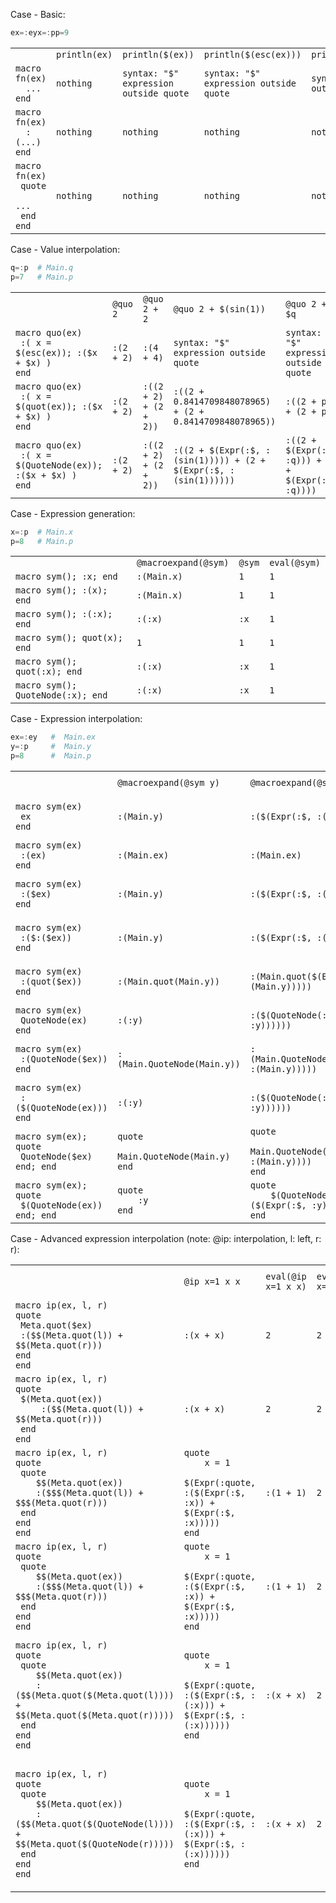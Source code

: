 
Case - Basic:

```julia
ex=:eyx=:pp=9
```
<table>
  <tr>
    <td></td>
    <td><code>println(ex)</code></td>
    <td><code>println($(ex))</code></td>
    <td><code>println($(esc(ex)))</code></td>
    <td><code>println($(string(ex)))</code></td>
  </tr>
  <tr>
    <td><code>macro fn(ex)
  ...
end</code></td>
    <td><code>nothing</code></td>
    <td><code>syntax: "$" expression outside quote</code></td>
    <td><code>syntax: "$" expression outside quote</code></td>
    <td><code>syntax: "$" expression outside quote</code></td>
  </tr>
  <tr>
    <td><code>macro fn(ex)
  :(...)
end</code></td>
    <td><code>nothing</code></td>
    <td><code>nothing</code></td>
    <td><code>nothing</code></td>
    <td><code>nothing</code></td>
  </tr>
  <tr>
    <td><code>macro fn(ex)
 quote
	...
 end
end</code></td>
    <td><code>nothing</code></td>
    <td><code>nothing</code></td>
    <td><code>nothing</code></td>
    <td><code>nothing</code></td>
  </tr>
</table>

Case - Value interpolation:

```julia
q=:p  # Main.q
p=7   # Main.p
```
<table>
  <tr>
    <td></td>
    <td><code>@quo 2</code></td>
    <td><code>@quo 2 + 2</code></td>
    <td><code>@quo 2 + $(sin(1))</code></td>
    <td><code>@quo 2 + $q</code></td>
    <td><code>eval(@quo 2 + $q)</code></td>
  </tr>
  <tr>
    <td><code>macro quo(ex)
 :( x = $(esc(ex)); :($x + $x) )
end</code></td>
    <td><code>:(2 + 2)</code></td>
    <td><code>:(4 + 4)</code></td>
    <td><code>syntax: "$" expression outside quote</code></td>
    <td><code>syntax: "$" expression outside quote</code></td>
    <td><code>syntax: "$" expression outside quote</code></td>
  </tr>
  <tr>
    <td><code>macro quo(ex)
 :( x = $(quot(ex)); :($x + $x) )
end</code></td>
    <td><code>:(2 + 2)</code></td>
    <td><code>:((2 + 2) + (2 + 2))</code></td>
    <td><code>:((2 + 0.8414709848078965) + (2 + 0.8414709848078965))</code></td>
    <td><code>:((2 + p) + (2 + p))</code></td>
    <td><code>20</code></td>
  </tr>
  <tr>
    <td><code>macro quo(ex)
 :( x = $(QuoteNode(ex)); :($x + $x) )
end</code></td>
    <td><code>:(2 + 2)</code></td>
    <td><code>:((2 + 2) + (2 + 2))</code></td>
    <td><code>:((2 + $(Expr(:$, :(sin(1))))) + (2 + $(Expr(:$, :(sin(1))))))</code></td>
    <td><code>:((2 + $(Expr(:$, :q))) + (2 + $(Expr(:$, :q))))</code></td>
    <td><code>syntax: "$" expression outside quote</code></td>
  </tr>
</table>

Case - Expression generation:

```julia
x=:p  # Main.x
p=8   # Main.p
```
<table>
  <tr>
    <td></td>
    <td><code>@macroexpand(@sym)</code></td>
    <td><code>@sym</code></td>
    <td><code>eval(@sym)</code></td>
  </tr>
  <tr>
    <td><code>macro sym(); :x; end</code></td>
    <td><code>:(Main.x)</code></td>
    <td><code>1</code></td>
    <td><code>1</code></td>
  </tr>
  <tr>
    <td><code>macro sym(); :(x); end</code></td>
    <td><code>:(Main.x)</code></td>
    <td><code>1</code></td>
    <td><code>1</code></td>
  </tr>
  <tr>
    <td><code>macro sym(); :(:x); end</code></td>
    <td><code>:(:x)</code></td>
    <td><code>:x</code></td>
    <td><code>1</code></td>
  </tr>
  <tr>
    <td><code>macro sym(); quot(x); end</code></td>
    <td><code>1</code></td>
    <td><code>1</code></td>
    <td><code>1</code></td>
  </tr>
  <tr>
    <td><code>macro sym(); quot(:x); end</code></td>
    <td><code>:(:x)</code></td>
    <td><code>:x</code></td>
    <td><code>1</code></td>
  </tr>
  <tr>
    <td><code>macro sym(); QuoteNode(:x); end</code></td>
    <td><code>:(:x)</code></td>
    <td><code>:x</code></td>
    <td><code>1</code></td>
  </tr>
</table>

Case - Expression interpolation:

```julia
ex=:ey   #  Main.ex
y=:p     #  Main.y
p=8      #  Main.p
```
<table>
  <tr>
    <td></td>
    <td><code>@macroexpand(@sym y)</code></td>
    <td><code>@macroexpand(@sym $y)</code></td>
    <td><code>@sym y</code></td>
    <td><code>eval(@sym y)</code></td>
    <td><code>@sym $y</code></td>
  </tr>
  <tr>
    <td><code>macro sym(ex)
 ex
end</code></td>
    <td><code>:(Main.y)</code></td>
    <td><code>:($(Expr(:$, :(Main.y))))</code></td>
    <td><code>:p</code></td>
    <td><code>8</code></td>
    <td><code>syntax: "$" expression outside quote</code></td>
  </tr>
  <tr>
    <td><code>macro sym(ex)
 :(ex)
end</code></td>
    <td><code>:(Main.ex)</code></td>
    <td><code>:(Main.ex)</code></td>
    <td><code>:ey</code></td>
    <td><code>UndefVarError(:ey)</code></td>
    <td><code>:ey</code></td>
  </tr>
  <tr>
    <td><code>macro sym(ex)
 :($ex)
end</code></td>
    <td><code>:(Main.y)</code></td>
    <td><code>:($(Expr(:$, :(Main.y))))</code></td>
    <td><code>:p</code></td>
    <td><code>8</code></td>
    <td><code>syntax: "$" expression outside quote</code></td>
  </tr>
  <tr>
    <td><code>macro sym(ex)
 :($:($ex))
end</code></td>
    <td><code>:(Main.y)</code></td>
    <td><code>:($(Expr(:$, :(Main.y))))</code></td>
    <td><code>:p</code></td>
    <td><code>8</code></td>
    <td><code>syntax: "$" expression outside quote</code></td>
  </tr>
  <tr>
    <td><code>macro sym(ex)
 :(quot($ex))
end</code></td>
    <td><code>:(Main.quot(Main.y))</code></td>
    <td><code>:(Main.quot($(Expr(:$, :(Main.y)))))</code></td>
    <td><code>:(:p)</code></td>
    <td><code>:p</code></td>
    <td><code>syntax: "$" expression outside quote</code></td>
  </tr>
  <tr>
    <td><code>macro sym(ex)
 QuoteNode(ex)
end</code></td>
    <td><code>:(:y)</code></td>
    <td><code>:($(QuoteNode(:($(Expr(:$, :y))))))</code></td>
    <td><code>:y</code></td>
    <td><code>:p</code></td>
    <td><code>:($(Expr(:$, :y)))</code></td>
  </tr>
  <tr>
    <td><code>macro sym(ex)
 :(QuoteNode($ex))
end</code></td>
    <td><code>:(Main.QuoteNode(Main.y))</code></td>
    <td><code>:(Main.QuoteNode($(Expr(:$, :(Main.y)))))</code></td>
    <td><code>:(:p)</code></td>
    <td><code>:p</code></td>
    <td><code>syntax: "$" expression outside quote</code></td>
  </tr>
  <tr>
    <td><code>macro sym(ex)
 :($(QuoteNode(ex)))
end</code></td>
    <td><code>:(:y)</code></td>
    <td><code>:($(QuoteNode(:($(Expr(:$, :y))))))</code></td>
    <td><code>:y</code></td>
    <td><code>:p</code></td>
    <td><code>:($(Expr(:$, :y)))</code></td>
  </tr>
  <tr>
    <td><code>macro sym(ex); quote 
 QuoteNode($ex)
end; end</code></td>
    <td><code>quote
    Main.QuoteNode(Main.y)
end</code></td>
    <td><code>quote
    Main.QuoteNode($(Expr(:$, :(Main.y))))
end</code></td>
    <td><code>:(:p)</code></td>
    <td><code>:p</code></td>
    <td><code>syntax: "$" expression outside quote</code></td>
  </tr>
  <tr>
    <td><code>macro sym(ex); quote
 $(QuoteNode(ex))
end; end</code></td>
    <td><code>quote
    :y
end</code></td>
    <td><code>quote
    $(QuoteNode(:($(Expr(:$, :y)))))
end</code></td>
    <td><code>:y</code></td>
    <td><code>:p</code></td>
    <td><code>:($(Expr(:$, :y)))</code></td>
  </tr>
</table>

Case - Advanced expression interpolation  (note: @ip: interpolation, l: left, r: r):

<table>
  <tr>
    <td></td>
    <td><code>@ip x=1 x x</code></td>
    <td><code>eval(@ip x=1 x x)</code></td>
    <td><code>eval(eval(@ip x=1 x x))</code></td>
    <td><code>@ip x=1 x/2 x</code></td>
    <td><code>eval(@ip x=1 x/2 x)</code></td>
    <td><code>@ip x=1 1/2 1/4</code></td>
    <td><code>eval(@ip x=1 1/2 1/4)</code></td>
    <td><code>@ip x=1 $x $x</code></td>
    <td><code>eval(@ip x=1 1+$x $x)</code></td>
    <td><code>@ip x=1 $x/2 $x</code></td>
    <td><code>eval(@ip x=1 $x/2 $x)</code></td>
  </tr>
  <tr>
    <td><code>macro ip(ex, l, r)
quote
 Meta.quot($ex)
 :($$(Meta.quot(l)) + $$(Meta.quot(r)))
end
end</code></td>
    <td><code>:(x + x)</code></td>
    <td><code>2</code></td>
    <td><code>2</code></td>
    <td><code>:(x / 2 + x)</code></td>
    <td><code>1.5</code></td>
    <td><code>:(1 / 2 + 1 / 4)</code></td>
    <td><code>0.75</code></td>
    <td><code>:(1 + 1)</code></td>
    <td><code>3</code></td>
    <td><code>:(1 / 2 + 1)</code></td>
    <td><code>1.5</code></td>
  </tr>
  <tr>
    <td><code>macro ip(ex, l, r)
quote
 $(Meta.quot(ex))
	 :($$(Meta.quot(l)) + $$(Meta.quot(r)))
 end
end</code></td>
    <td><code>:(x + x)</code></td>
    <td><code>2</code></td>
    <td><code>2</code></td>
    <td><code>:(x / 2 + x)</code></td>
    <td><code>1.5</code></td>
    <td><code>:(1 / 2 + 1 / 4)</code></td>
    <td><code>0.75</code></td>
    <td><code>:(1 + 1)</code></td>
    <td><code>3</code></td>
    <td><code>:(1 / 2 + 1)</code></td>
    <td><code>1.5</code></td>
  </tr>
  <tr>
    <td><code>macro ip(ex, l, r)
quote
 quote
	$$(Meta.quot(ex))
	:($$$(Meta.quot(l)) + $$$(Meta.quot(r)))
 end
end
end</code></td>
    <td><code>quote
    x = 1
    $(Expr(:quote, :($(Expr(:$, :x)) + $(Expr(:$, :x)))))
end</code></td>
    <td><code>:(1 + 1)</code></td>
    <td><code>2</code></td>
    <td><code>quote
    x = 1
    $(Expr(:quote, :($(Expr(:$, :(x / 2))) + $(Expr(:$, :x)))))
end</code></td>
    <td><code>:(0.5 + 1)</code></td>
    <td><code>quote
    x = 1
    $(Expr(:quote, :($(Expr(:$, :(1 / 2))) + $(Expr(:$, :(1 / 4))))))
end</code></td>
    <td><code>:(0.5 + 0.25)</code></td>
    <td><code>quote
    x = 1
    $(Expr(:quote, :($(Expr(:$, 1)) + $(Expr(:$, 1)))))
end</code></td>
    <td><code>:(2 + 1)</code></td>
    <td><code>quote
    x = 1
    $(Expr(:quote, :($(Expr(:$, :(1 / 2))) + $(Expr(:$, 1)))))
end</code></td>
    <td><code>:(0.5 + 1)</code></td>
  </tr>
  <tr>
    <td><code>macro ip(ex, l, r)
quote
 quote
	$$(Meta.quot(ex))
	:($$$(Meta.quot(l)) + $$$(Meta.quot(r)))
 end
end
end</code></td>
    <td><code>quote
    x = 1
    $(Expr(:quote, :($(Expr(:$, :x)) + $(Expr(:$, :x)))))
end</code></td>
    <td><code>:(1 + 1)</code></td>
    <td><code>2</code></td>
    <td><code>quote
    x = 1
    $(Expr(:quote, :($(Expr(:$, :(x / 2))) + $(Expr(:$, :x)))))
end</code></td>
    <td><code>:(0.5 + 1)</code></td>
    <td><code>quote
    x = 1
    $(Expr(:quote, :($(Expr(:$, :(1 / 2))) + $(Expr(:$, :(1 / 4))))))
end</code></td>
    <td><code>:(0.5 + 0.25)</code></td>
    <td><code>quote
    x = 1
    $(Expr(:quote, :($(Expr(:$, 1)) + $(Expr(:$, 1)))))
end</code></td>
    <td><code>:(2 + 1)</code></td>
    <td><code>quote
    x = 1
    $(Expr(:quote, :($(Expr(:$, :(1 / 2))) + $(Expr(:$, 1)))))
end</code></td>
    <td><code>:(0.5 + 1)</code></td>
  </tr>
  <tr>
    <td><code>macro ip(ex, l, r)
quote
 quote
	$$(Meta.quot(ex))
	:($$(Meta.quot($(Meta.quot(l)))) + $$(Meta.quot($(Meta.quot(r)))))
 end
end
end</code></td>
    <td><code>quote
    x = 1
    $(Expr(:quote, :($(Expr(:$, :(:x))) + $(Expr(:$, :(:x))))))
end</code></td>
    <td><code>:(x + x)</code></td>
    <td><code>2</code></td>
    <td><code>quote
    x = 1
    $(Expr(:quote, :($(Expr(:$, :($(Expr(:quote, :(x / 2)))))) + $(Expr(:$, :(:x))))))
end</code></td>
    <td><code>:(x / 2 + x)</code></td>
    <td><code>quote
    x = 1
    $(Expr(:quote, :($(Expr(:$, :($(Expr(:quote, :(1 / 2)))))) + $(Expr(:$, :($(Expr(:quote, :(1 / 4)))))))))
end</code></td>
    <td><code>:(1 / 2 + 1 / 4)</code></td>
    <td><code>quote
    x = 1
    $(Expr(:quote, :($(Expr(:$, :($(Expr(:quote, 1))))) + $(Expr(:$, :($(Expr(:quote, 1))))))))
end</code></td>
    <td><code>:((1 + 1) + 1)</code></td>
    <td><code>quote
    x = 1
    $(Expr(:quote, :($(Expr(:$, :($(Expr(:quote, :(1 / 2)))))) + $(Expr(:$, :($(Expr(:quote, 1))))))))
end</code></td>
    <td><code>:(1 / 2 + 1)</code></td>
  </tr>
  <tr>
    <td><code>macro ip(ex, l, r)
quote
 quote
	$$(Meta.quot(ex))
	:($$(Meta.quot($(QuoteNode(l)))) + $$(Meta.quot($(QuoteNode(r)))))
 end
end
end</code></td>
    <td><code>quote
    x = 1
    $(Expr(:quote, :($(Expr(:$, :(:x))) + $(Expr(:$, :(:x))))))
end</code></td>
    <td><code>:(x + x)</code></td>
    <td><code>2</code></td>
    <td><code>quote
    x = 1
    $(Expr(:quote, :($(Expr(:$, :($(Expr(:quote, :(x / 2)))))) + $(Expr(:$, :(:x))))))
end</code></td>
    <td><code>:(x / 2 + x)</code></td>
    <td><code>quote
    x = 1
    $(Expr(:quote, :($(Expr(:$, :($(Expr(:quote, :(1 / 2)))))) + $(Expr(:$, :($(Expr(:quote, :(1 / 4)))))))))
end</code></td>
    <td><code>:(1 / 2 + 1 / 4)</code></td>
    <td><code>quote
    x = 1
    $(Expr(:quote, :($(Expr(:$, :($(Expr(:quote, :($(Expr(:$, :x)))))))) + $(Expr(:$, :($(Expr(:quote, :($(Expr(:$, :x)))))))))))
end</code></td>
    <td><code>:((1 + 1) + 1)</code></td>
    <td><code>quote
    x = 1
    $(Expr(:quote, :($(Expr(:$, :($(Expr(:quote, :($(Expr(:$, :x)) / 2)))))) + $(Expr(:$, :($(Expr(:quote, :($(Expr(:$, :x)))))))))))
end</code></td>
    <td><code>:(1 / 2 + 1)</code></td>
  </tr>
</table>
